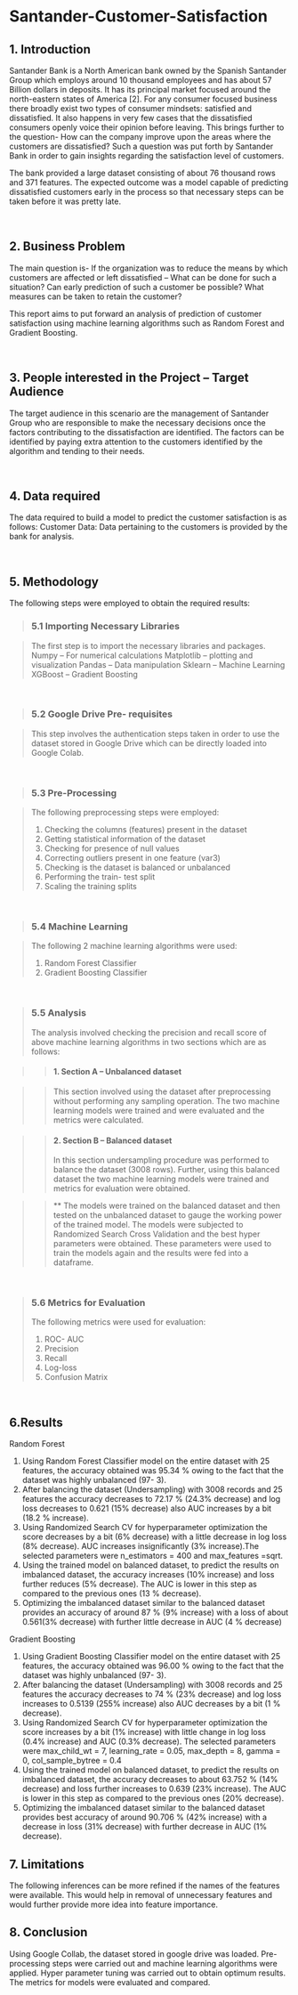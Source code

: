 # Santander-Customer-Satisfaction

## 1. Introduction

Santander Bank is a North American bank owned by the Spanish Santander Group which employs around 10 thousand employees and has about 57 Billion dollars in deposits. It has its principal market focused around the north-eastern states of America [2].
For any consumer focused business there broadly exist two types of consumer mindsets: satisfied and dissatisfied. It also happens in very few cases that the dissatisfied consumers openly voice their opinion before leaving. This brings further to the question- How can the company improve upon the areas where the customers are dissatisfied? Such a question was put forth by Santander Bank in order to gain insights regarding the satisfaction level of customers. 

The bank provided a large dataset consisting of about 76 thousand rows and 371 features. The expected outcome was a model capable of predicting dissatisfied customers early in the process so that necessary steps can be taken before it was pretty late.

</br>

## 2. Business Problem 

The main question is- If the organization was to reduce the means by which customers are affected or left dissatisfied – What can be done for such a situation? Can early prediction of such a customer be possible? What measures can be taken to retain the customer?

This report aims to put forward an analysis of prediction of customer satisfaction using machine learning algorithms such as Random Forest and Gradient Boosting.

</br>

## 3. People interested in the Project – Target Audience

The target audience in this scenario are the management of Santander Group who are responsible to make the necessary decisions once the factors contributing to the dissatisfaction are identified. The factors can be identified by paying extra attention to the customers identified by the algorithm and tending to their needs.

</br>

## 4. Data required

The data required to build a model to predict the customer satisfaction is as follows:
Customer Data: Data pertaining to the customers is provided by the bank for analysis.

</br>

## 5. Methodology

The following steps were employed to obtain the required results:

> ### 5.1 Importing Necessary Libraries

> The first step is to import the necessary libraries and packages. 
> Numpy – For numerical calculations
> Matplotlib – plotting and visualization
> Pandas – Data manipulation
> Sklearn – Machine Learning
> XGBoost – Gradient Boosting

</br>

> ### 5.2 Google Drive Pre- requisites

> This step involves the authentication steps taken in order to use the dataset stored in Google Drive which can be directly loaded into Google Colab.

</br>

> ### 5.3 Pre-Processing

> The following preprocessing steps were employed:
> 1. Checking the columns (features) present in the dataset
> 2. Getting statistical information of the dataset
> 3. Checking for presence of null values
> 4. Correcting outliers present in one feature (var3)
> 5. Checking is the dataset is balanced or unbalanced
> 6. Performing the train- test split
> 7. Scaling the training splits

</br>

> ### 5.4 Machine Learning

> The following 2 machine learning algorithms were used:
> 1. Random Forest Classifier
> 2. Gradient Boosting Classifier

</br>

> ### 5.5 Analysis
> The analysis involved checking the precision and recall score of above machine learning algorithms in two sections which are as follows:

>> #### 1. Section A – Unbalanced dataset

>> This section involved using the dataset after preprocessing without performing any sampling operation. The two machine learning models were trained and were evaluated and the metrics were calculated.


>> #### 2. Section B – Balanced dataset
>> In this section undersampling procedure was performed to balance the dataset (3008 rows). Further, using this balanced dataset the two machine learning models were trained and metrics for evaluation were obtained.

>> ** The models were trained on the balanced dataset and then tested on the unbalanced dataset to gauge the working power of the trained model.
>> The models were subjected to Randomized Search Cross Validation and the best hyper parameters were obtained.
These parameters were used to train the models again and the results were fed into a dataframe.

</br>

> ### 5.6 Metrics for Evaluation
> The following metrics were used for evaluation:
> 1. ROC- AUC
> 2. Precision
> 3. Recall
> 4. Log-loss
> 5. Confusion Matrix

</br>

## 6.Results

Random Forest

1. Using Random Forest Classifier model on the entire dataset with 25 features, the accuracy obtained was 95.34 % owing to the fact that the dataset was highly unbalanced (97- 3).
2. After balancing the dataset (Undersampling) with 3008 records and 25 features the accuracy decreases to 72.17 % (24.3% decrease) and log loss decreases to 0.621 (15% decrease) also AUC increases by a bit (18.2 % increase).
3. Using Randomized Search CV for hyperparameter optimization the score decreases by a bit (6% decrease) with a little decrease in log loss (8% decrease). AUC increases insignificantly (3% increase).The selected parameters were n_estimators = 400 and max_features =sqrt.
4. Using the trained model on balanced dataset, to predict the results on imbalanced dataset, the accuracy increases (10% increase) and loss further reduces (5% decrease). The AUC is lower in this step as compared to the previous ones (13 % decrease).
5. Optimizing the imbalanced dataset similar to the balanced dataset provides an accuracy of around 87 % (9% increase) with a loss of about 0.561(3% decrease) with further little decrease in AUC (4 % decrease)

Gradient Boosting

1. Using Gradient Boosting Classifier model on the entire dataset with 25 features, the accuracy obtained was 96.00 % owing to the fact that the dataset was highly unbalanced (97- 3).
2. After balancing the dataset (Undersampling) with 3008 records and 25 features the accuracy decreases to 74 % (23% decrease) and log loss increases to 0.5139 (255% increase) also AUC decreases by a bit (1 % decrease).
3. Using Randomized Search CV for hyperparameter optimization the score increases by a bit (1% increase) with little change in log loss (0.4% increase) and AUC (0.3% decrease). The selected parameters were max_child_wt = 7, learning_rate = 0.05, max_depth = 8, gamma = 0, col_sample_bytree = 0.4
4. Using the trained model on balanced dataset, to predict the results on imbalanced dataset, the accuracy decreases to about 63.752 % (14% decrease) and loss further increases to 0.639 (23% increase). The AUC is lower in this step as compared to the previous ones (20% decrease).
5. Optimizing the imbalanced dataset similar to the balanced dataset provides best accuracy of around 90.706 % (42% increase) with a decrease in loss (31% decrease) with further decrease in AUC (1% decrease).

## 7. Limitations
The following inferences can be more refined if the names of the features were available. This would help in removal of unnecessary features and would further provide more idea into feature importance.

## 8. Conclusion
Using Google Collab, the dataset stored in google drive was loaded. Pre-processing steps were carried out and machine learning algorithms were applied. Hyper parameter tuning was carried out to obtain optimum results. The metrics for models were evaluated and compared.
